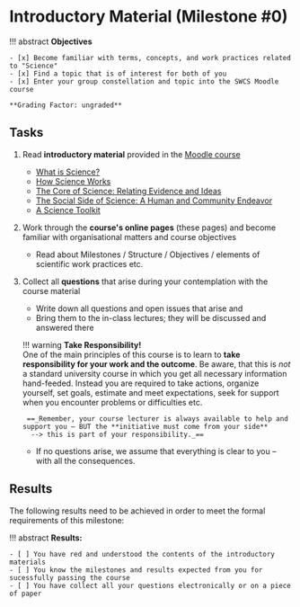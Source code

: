 # Introductory Material (Milestone #0)

!!! abstract
    **Objectives**

    - [x] Become familiar with terms, concepts, and work practices related to "Science"
    - [x] Find a topic that is of interest for both of you
    - [x] Enter your group constellation and topic into the SWCS Moodle course

    **Grading Factor: ungraded**


## Tasks

1. Read **introductory material** provided in the [Moodle course](https://lernen.h-da.de/course/view.php?id=6893)
    - [What is Science?](https://lernen.h-da.de/mod/resource/view.php?id=303116)
    - [How Science Works](https://lernen.h-da.de/mod/resource/view.php?id=303119)
    - [The Core of Science: Relating Evidence and Ideas](https://lernen.h-da.de/mod/resource/view.php?id=303120)
    - [The Social Side of Science: A Human and Community Endeavor](https://lernen.h-da.de/mod/resource/view.php?id=303122)
    - [A Science Toolkit](https://lernen.h-da.de/mod/resource/view.php?id=303123)

2. Work through the **course's online pages** (these pages) and become familiar with organisational matters and course objectives
    - Read about Milestones / Structure / Objectives / elements of scientific work practices etc.


3. Collect all **questions** that arise during your contemplation with the course material
    - Write down all questions and open issues that arise and 
    - Bring them to the in-class lectures; they will be discussed and answered there

    !!! warning
        **Take Responsibility!**  
        One of the main principles of this course is to learn to __take responsibility for your work and the outcome__. Be aware, that this is _not_ a standard university course in which you get all necessary information hand-feeded. Instead you are required to take actions, organize yourself, set goals, estimate and meet expectations, seek for support when you encounter problems or difficulties etc.  
        
        ==_Remember, your course lecturer is always available to help and support you – BUT the **initiative must come from your side**
         --> this is part of your responsibility._==

    - If no questions arise, we assume that everything is clear to you – with all the consequences. 

## Results

The following results need to be achieved in order to meet the formal requirements of this milestone:

!!! abstract
    __Results:__

    - [ ] You have red and understood the contents of the introductory materials
    - [ ] You know the milestones and results expected from you for sucessfully passing the course
    - [ ] You have collect all your questions electronically or on a piece of paper 
